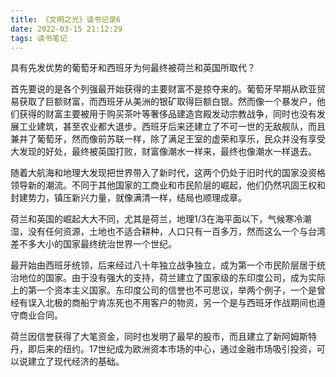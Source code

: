 ```yaml
---
title: 《文明之光》读书记录6
date: 2022-03-15 21:12:29
tags: 读书笔记
---
```

具有先发优势的葡萄牙和西班牙为何最终被荷兰和英国所取代？

首先要说的是各个列强最开始获得的主要财富不是掠夺来的。葡萄牙早期从欧亚贸易获取了巨额财富，而西班牙从美洲的银矿取得巨额白银。然而像一个暴发户，他们获得的财富主要被用于购买茶叶等奢侈品建造宫殿发动宗教战争，同时也没有发展工业建筑，甚至农业都大退步。西班牙后来还建立了不可一世的无敌舰队，而且兼并了葡萄牙，然而像前苏联一样，除了满足王室的虚荣和享乐，民众并没有享受大发现的好处，最终被英国打败，财富像潮水一样来，最终也像潮水一样退去。

随着大航海和地理大发现把世界带入了新时代，这两个仍处于旧时代的国家没资格领导新的潮流。不同于其他国家的工商业和市民阶层的崛起，他们仍然巩固王权和封建势力，镇压新兴力量，就像满清一样，结局也顺理成章。

荷兰和英国的崛起大大不同，尤其是荷兰，地理1/3在海平面以下，气候寒冷潮湿，没有任何资源，土地也不适合耕种，人口只有一百多万，然而这么一个与台湾差不多大小的国家最终统治世界一个世纪。

最开始由西班牙统领，后来经过八十年独立战争独立，成为第一个市民阶层居于统治地位的国家。由于没有强大的支持，荷兰建立了国家级的东印度公司，成为实际上的第一个资本主义国家。东印度公司的信誉也不可思议，举两个例子，一个是曾经有误入北极的商船宁肯冻死也不用客户的物资，另一个是与西班牙作战期间也遵守商业合同。

荷兰因信誉获得了大笔资金，同时也发明了最早的股市，而且建立了新阿姆斯特丹，即后来的纽约。17世纪成为欧洲资本市场的中心，通过金融市场吸引投资，可以说建立了现代经济的基础。
